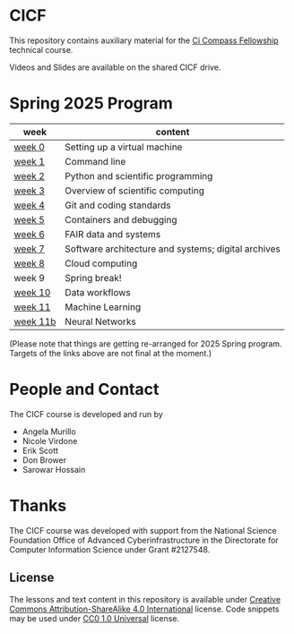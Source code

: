 # CICF

This repository contains auxiliary material for the [Ci Compass
Fellowship](https://ci-compass.org/student-fellowships/) technical
course.

Videos and Slides are available on the shared CICF drive.

# Spring 2025 Program

| week                | content                                             |
|---------------------|-----------------------------------------------------|
| [week 0][week00]    | Setting up a virtual machine                        |
| [week 1][week01]    | Command line                                        |
| [week 2][week02]    | Python and scientific programming                   |
| [week 3][week03]    | Overview of scientific computing                    |
| [week 4][week04]    | Git and coding standards                            |
| [week 5][week05]    | Containers and debugging                            |
| [week 6][week06]    | FAIR data and systems                               |
| [week 7][week07]    | Software architecture and systems; digital archives |
| [week 8][week08]    | Cloud computing                                     |
| week 9              | Spring break!                                       |
| [week 10][week10]   | Data workflows                                      |
| [week 11][week11]   | Machine Learning                                    |
| [week 11b][week11b] | Neural Networks                                     |

(Please note that things are getting re-arranged for 2025 Spring
program.  Targets of the links above are not final at the moment.)

# People and Contact

The CICF course is developed and run by 

* Angela Murillo
* Nicole Virdone
* Erik Scott
* Don Brower
* Sarowar Hossain


# Thanks

The CICF course was developed with support from the National Science
Foundation Office of Advanced Cyberinfrastructure in the Directorate
for Computer Information Science under Grant #2127548.

## License

The lessons and text content in this repository is available under
[Creative Commons Attribution-ShareAlike 4.0 International][cc-by-sa]
license.  Code snippets may be used under [CC0 1.0 Universal][cc-zero]
license.


<!-- References -->

[week00]: ./week00-vm-setup
[week01]: ./week01-commandline
[week02]: ./week02-python-and-jupyter
[week03]: ./week03-scientific-computing
[week04]: ./week04-git-and-coding-standards
[week05]: ./week05-containers-and-debugging
[week06]: ./week06-fair-data
[week07]: ./week07-architecture-and-archives
[week08]: ./week08-cloud-computing
[week10]: ./week10-data-workflows
[week11]: ./week11-machine-learning
[week11b]: ./week11b-neural-networks

[cc-by-sa]: https://creativecommons.org/licenses/by-sa/4.0/
[cc-zero]: https://creativecommons.org/publicdomain/zero/1.0/
